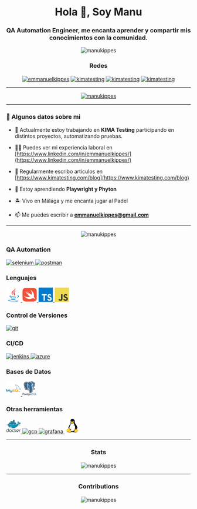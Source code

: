 <h1 align="center">Hola 👋, Soy Manu</h1>
<h3 align="center">QA Automation Engineer, me encanta aprender y compartir mis conocimientos con la comunidad.</h3>
<p align="center"> <img src="https://komarev.com/ghpvc/?username=manukippes&label=Profile%20views&color=0e75b6&style=flat" alt="manukippes" /> </p>

<h3 align="center">Redes</h3>
<p align="center">
<a href="https://linkedin.com/in/emmanuelkippes" target="blank"><img align="center" src="https://raw.githubusercontent.com/rahuldkjain/github-profile-readme-generator/master/src/images/icons/Social/linked-in-alt.svg" alt="emmanuelkippes" height="30" width="40" /></a>
<a href="https://instagram.com/kimatesting" target="blank"><img align="center" src="https://raw.githubusercontent.com/rahuldkjain/github-profile-readme-generator/master/src/images/icons/Social/instagram.svg" alt="kimatesting" height="30" width="40" /></a>
<a href="https://twitter.com/kimatesting" target="blank"><img align="center" src="https://raw.githubusercontent.com/rahuldkjain/github-profile-readme-generator/master/src/images/icons/Social/twitter.svg" alt="kimatesting" height="30" width="40" /></a>
<a href="https://www.youtube.com/@KIMATesting" target="blank"><img align="center" src="https://raw.githubusercontent.com/rahuldkjain/github-profile-readme-generator/master/src/images/icons/Social/youtube.svg" alt="kimatesting" height="30" width="40" /></a>
</p>

<hr>

<p align="center"> <a href="https://github.com/ryo-ma/github-profile-trophy"><img src="https://github-profile-trophy.vercel.app/?username=manukippes" alt="manukippes" /></a> </p>

<hr>

<h3 align="left">🧐 Algunos datos sobre mi</h3>

- 🔭 Actualmente estoy trabajando en **KIMA Testing** participando en distintos proyectos, automatizando pruebas.

- 👨‍💻 Puedes ver mi experiencia laboral en [https://www.linkedin.com/in/emmanuelkippes/](https://www.linkedin.com/in/emmanuelkippes/)

- 📝 Regularmente escribo articulos en [https://www.kimatesting.com/blog](https://www.kimatesting.com/blog)

- 🌱 Estoy aprendiendo **Playwright y Phyton**
- 🏝️ Vivo en Málaga y me encanta jugar al Padel
- 📫 Me puedes escribir a **emmanuelkippes@gmail.com**

<hr>

<p align="center"><img align="center" src="https://github-readme-stats.vercel.app/api/top-langs?username=manukippes&show_icons=true&locale=en&layout=compact" alt="manukippes" /></p>

<h3 align="left">QA Automation</h3>
  <a href="https://www.selenium.dev" target="_blank" rel="noreferrer"> <img src="https://raw.githubusercontent.com/detain/svg-logos/780f25886640cef088af994181646db2f6b1a3f8/svg/selenium-logo.svg" alt="selenium" width="40" height="40"/> </a> 
    <a href="https://postman.com" target="_blank" rel="noreferrer"> <img src="https://www.vectorlogo.zone/logos/getpostman/getpostman-icon.svg" alt="postman" width="40" height="40"/> </a> 

<h3 align="left">Lenguajes</h3>
 <a href="https://www.java.com" target="_blank" rel="noreferrer"> <img src="https://raw.githubusercontent.com/devicons/devicon/master/icons/java/java-original.svg" alt="java" width="40" height="40"/> </a> 
   <a href="https://developer.apple.com/swift/" target="_blank" rel="noreferrer"> <img src="https://raw.githubusercontent.com/devicons/devicon/master/icons/swift/swift-original.svg" alt="swift" width="40" height="40"/> </a> 
  <a href="https://www.typescriptlang.org/" target="_blank" rel="noreferrer"> <img src="https://raw.githubusercontent.com/devicons/devicon/master/icons/typescript/typescript-original.svg" alt="typescript" width="40" height="40"/> </a>
  <a href="https://developer.mozilla.org/en-US/docs/Web/JavaScript" target="_blank" rel="noreferrer"> <img src="https://raw.githubusercontent.com/devicons/devicon/master/icons/javascript/javascript-original.svg" alt="javascript" width="40" height="40"/> </a> 

<h3 align="left">Control de Versiones</h3>
<a href="https://git-scm.com/" target="_blank" rel="noreferrer"> <img src="https://www.vectorlogo.zone/logos/git-scm/git-scm-icon.svg" alt="git" width="40" height="40"/> </a> 
  
<h3 align="left">CI/CD</h3>
<p align="left"> 
    <a href="https://www.jenkins.io" target="_blank" rel="noreferrer"> <img src="https://www.vectorlogo.zone/logos/jenkins/jenkins-icon.svg" alt="jenkins" width="40" height="40"/> </a> 
  <a href="https://azure.microsoft.com/en-in/" target="_blank" rel="noreferrer"> <img src="https://www.vectorlogo.zone/logos/microsoft_azure/microsoft_azure-icon.svg" alt="azure" width="40" height="40"/></a> 

   <h3 align="left">Bases de Datos</h3>
  <a href="https://www.mysql.com/" target="_blank" rel="noreferrer"> <img src="https://raw.githubusercontent.com/devicons/devicon/master/icons/mysql/mysql-original-wordmark.svg" alt="mysql" width="40" height="40"/> </a> 
  <a href="https://www.postgresql.org" target="_blank" rel="noreferrer"> <img src="https://raw.githubusercontent.com/devicons/devicon/master/icons/postgresql/postgresql-original-wordmark.svg" alt="postgresql" width="40" height="40"/> </a> 

<h3 align="left">Otras herramientas</h3>
  <a href="https://www.docker.com/" target="_blank" rel="noreferrer"> <img src="https://raw.githubusercontent.com/devicons/devicon/master/icons/docker/docker-original-wordmark.svg" alt="docker" width="40" height="40"/> </a> 
  <a href="https://cloud.google.com" target="_blank" rel="noreferrer"> <img src="https://www.vectorlogo.zone/logos/google_cloud/google_cloud-icon.svg" alt="gcp" width="40" height="40"/> </a> 
   <a href="https://grafana.com" target="_blank" rel="noreferrer"> <img src="https://www.vectorlogo.zone/logos/grafana/grafana-icon.svg" alt="grafana" width="40" height="40"/> </a> 
  <a href="https://www.linux.org/" target="_blank" rel="noreferrer"> <img src="https://raw.githubusercontent.com/devicons/devicon/master/icons/linux/linux-original.svg" alt="linux" width="40" height="40"/> </a> 


<hr>
<h3 align="center">Stats</h3>
<p align="center"><img align="center" src="https://github-readme-stats.vercel.app/api?username=manukippes&show_icons=true&locale=en" alt="manukippes" /></p>

<hr>
<h3 align="center">Contributions</h3>
<p align="center"><img align="center" src="https://github-readme-streak-stats.herokuapp.com/?user=manukippes&" alt="manukippes" /></p>
